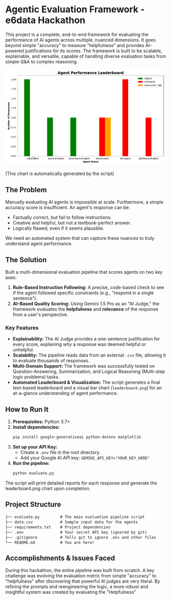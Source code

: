 # Agentic Evaluation Framework - e6data Hackathon

This project is a complete, end-to-end framework for evaluating the performance of AI agents across multiple, nuanced dimensions. It goes beyond simple "accuracy" to measure "helpfulness" and provides AI-powered justifications for its scores.
The framework is built to be scalable, explainable, and versatile, capable of handling diverse evaluation tasks from simple Q&A to complex reasoning.

![alt text](leaderboard.png)

(This chart is automatically generated by the script)

## The Problem
Manually evaluating AI agents is impossible at scale. Furthermore, a simple accuracy score is insufficient. An agent's response can be:
- Factually correct, but fail to follow instructions.
- Creative and helpful, but not a textbook-perfect answer.
- Logically flawed, even if it seems plausible.

We need an automated system that can capture these nuances to truly understand agent performance.
## The Solution
Built a multi-dimensional evaluation pipeline that scores agents on two key axes:
1.  **Rule-Based Instruction Following:** A precise, code-based check to see if the agent followed specific constraints (e.g., "respond in a single sentence").
2.  **AI-Based Quality Scoring:** Using Gemini 1.5 Pro as an "AI Judge," the framework evaluates the **helpfulness** and **relevance** of the response from a user's perspective.

### Key Features
*   **Explainability:** The AI Judge provides a one-sentence justification for every score, explaining *why* a response was deemed helpful or unhelpful.
*   **Scalability:** The pipeline reads data from an external `.csv` file, allowing it to evaluate thousands of responses.
*   **Multi-Domain Support:** The framework was successfully tested on Question-Answering, Summarization, and Logical Reasoning (Multi-step logic problems) tasks.
*   **Automated Leaderboard & Visualization:** The script generates a final text-based leaderboard and a visual bar chart (`leaderboard.png`) for an at-a-glance understanding of agent performance.

## How to Run It
1.  **Prerequisites:** Python 3.7+
2.  **Install dependencies:**
    ```bash
    pip install google-generativeai python-dotenv matplotlib
    ```
3.  **Set up your API Key:**
    *   Create a `.env` file in the root directory.
    *   Add your Google AI API key: `GEMINI_API_KEY="YOUR_KEY_HERE"`
4.  **Run the pipeline:**
    ```bash
    python evaluate.py
    ```

The script will print detailed reports for each response and generate the leaderboard.png chart upon completion.

## Project Structure
```code
├── evaluate.py         # The main evaluation pipeline script
├── data.csv            # Sample input data for the agents
├── requirements.txt    # Project dependencies
├── .env                # Your secret API key (ignored by git)
├── .gitignore          # Tells git to ignore .env and other files
└── README.md           # You are here!
```

## Accomplishments & Issues Faced
During this hackathon, the entire pipeline was built from scratch. A key challenge was evolving the evaluation metric from simple "accuracy" to "helpfulness" after discovering that powerful AI judges are very literal. By refining the prompts and reengineering the logic, a more robust and insightful system was created by evaluating the "Helpfulness"